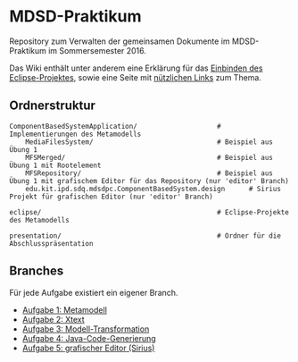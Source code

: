 # MDSD-Praktikum

Repository zum Verwalten der gemeinsamen Dokumente im MDSD-Praktikum im Sommersemester 2016.

Das Wiki enthält unter anderem eine Erklärung für das [Einbinden des Eclipse-Projektes](https://github.com/uwecl/MDSD-Praktikum/wiki/Eclipse), sowie eine Seite mit [nützlichen Links](https://github.com/uwecl/MDSD-Praktikum/wiki/N%C3%BCtzliche-Links) zum Thema.


## Ordnerstruktur
	ComponentBasedSystemApplication/					# Implementierungen des Metamodells
		MediaFilesSystem/								# Beispiel aus Übung 1
		MFSMerged/										# Beispiel aus Übung 1 mit Rootelement
		MFSRepository/									# Beispiel aus Übung 1 mit grafischem Editor für das Repository (nur 'editor' Branch)
		edu.kit.ipd.sdq.mdsdpc.ComponentBasedSystem.design 		# Sirius Projekt für grafischen Editor (nur 'editor' Branch)
		
	eclipse/											# Eclipse-Projekte des Metamodells
	
	presentation/										# Ordner für die Abschlusspräsentation


## Branches
Für jede Aufgabe existiert ein eigener Branch.

+ [Aufgabe 1: Metamodell](https://github.com/uwecl/MDSD-Praktikum)
+ [Aufgabe 2: Xtext](https://github.com/uwecl/MDSD-Praktikum/tree/xtext)
+ [Aufgabe 3: Modell-Transformation](https://github.com/uwecl/MDSD-Praktikum/tree/modelTransformationQVTo)
+ [Aufgabe 4: Java-Code-Generierung](https://github.com/uwecl/MDSD-Praktikum/tree/codeGenerator)
+ [Aufgabe 5: grafischer Editor (Sirius)](https://github.com/uwecl/MDSD-Praktikum/tree/editor)